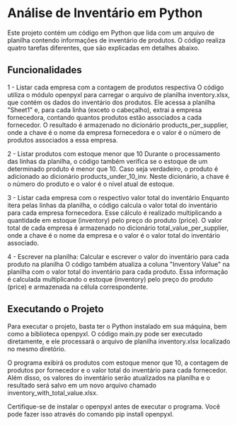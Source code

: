 # Análise de Inventário em Python
Este projeto contém um código em Python que lida com um arquivo de planilha contendo informações de inventário de produtos. O código realiza quatro tarefas diferentes, que são explicadas em detalhes abaixo.

## Funcionalidades
1 - Listar cada empresa com a contagem de produtos respectiva
O código utiliza o módulo openpyxl para carregar o arquivo de planilha inventory.xlsx, que contém os dados do inventário dos produtos. Ele acessa a planilha "Sheet1" e, para cada linha (exceto o cabeçalho), extrai a empresa fornecedora, contando quantos produtos estão associados a cada fornecedor. O resultado é armazenado no dicionário products_per_supplier, onde a chave é o nome da empresa fornecedora e o valor é o número de produtos associados a essa empresa.

2 - Listar produtos com estoque menor que 10
Durante o processamento das linhas da planilha, o código também verifica se o estoque de um determinado produto é menor que 10. Caso seja verdadeiro, o produto é adicionado ao dicionário products_under_10_inv. Neste dicionário, a chave é o número do produto e o valor é o nível atual de estoque.

3 - Listar cada empresa com o respectivo valor total do inventário
Enquanto itera pelas linhas da planilha, o código calcula o valor total do inventário para cada empresa fornecedora. Esse cálculo é realizado multiplicando a quantidade em estoque (inventory) pelo preço do produto (price). O valor total de cada empresa é armazenado no dicionário total_value_per_supplier, onde a chave é o nome da empresa e o valor é o valor total do inventário associado.

4 - Escrever na planilha: Calcular e escrever o valor do inventário para cada produto na planilha
O código também atualiza a coluna "Inventory Value" na planilha com o valor total do inventário para cada produto. Essa informação é calculada multiplicando o estoque (inventory) pelo preço do produto (price) e armazenada na célula correspondente.

## Executando o Projeto
Para executar o projeto, basta ter o Python instalado em sua máquina, bem como a biblioteca openpyxl. O código main.py pode ser executado diretamente, e ele processará o arquivo de planilha inventory.xlsx localizado no mesmo diretório.

O programa exibirá os produtos com estoque menor que 10, a contagem de produtos por fornecedor e o valor total do inventário para cada fornecedor. Além disso, os valores do inventário serão atualizados na planilha e o resultado será salvo em um novo arquivo chamado inventory_with_total_value.xlsx.

Certifique-se de instalar o openpyxl antes de executar o programa. Você pode fazer isso através do comando pip install openpyxl.
